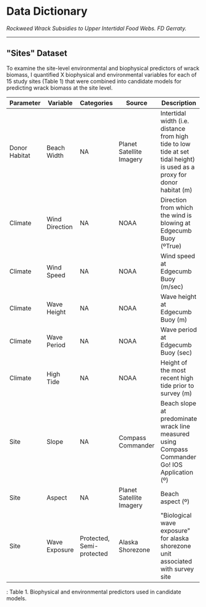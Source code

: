 # Data Dictionary

*Rockweed Wrack Subsidies to Upper Intertidal Food Webs. FD Gerraty.*

------------------------------------------------------------------------

## "Sites" Dataset

To examine the site-level environmental and biophysical predictors of wrack biomass, I quantified X biophysical and environmental variables for each of 15 study sites (Table 1) that were combined into candidate models for predicting wrack biomass at the site level.

| Parameter     | Variable       | Categories                | Source                   | Description                                                                                                              |
|------------|------------|------------|------------|-------------------------|
| Donor Habitat | Beach Width    | NA                        | Planet Satellite Imagery | Intertidal width (i.e. distance from high tide to low tide at set tidal height) is used as a proxy for donor habitat (m) |
| Climate       | Wind Direction | NA                        | NOAA                     | Direction from which the wind is blowing at Edgecumb Buoy (ºTrue)                                                        |
| Climate       | Wind Speed     | NA                        | NOAA                     | Wind speed at Edgecumb Buoy (m/sec)                                                                                      |
| Climate       | Wave Height    | NA                        | NOAA                     | Wave height at Edgecumb Buoy (m)                                                                                         |
| Climate       | Wave Period    | NA                        | NOAA                     | Wave period at Edgecumb Buoy (sec)                                                                                       |
| Climate       | High Tide      | NA                        | NOAA                     | Height of the most recent high tide prior to survey (m)                                                                  |
| Site          | Slope          | NA                        | Compass Commander        | Beach slope at predominate wrack line measured using Compass Commander Go! IOS Application (º)                           |
| Site          | Aspect         | NA                        | Planet Satellite Imagery | Beach aspect (º)                                                                                                         |
| Site          | Wave Exposure  | Protected, Semi-protected | Alaska Shorezone         | "Biological wave exposure" for alaska shorezone unit associated with survey site                                         |

: Table 1. Biophysical and environmental predictors used in candidate models.

